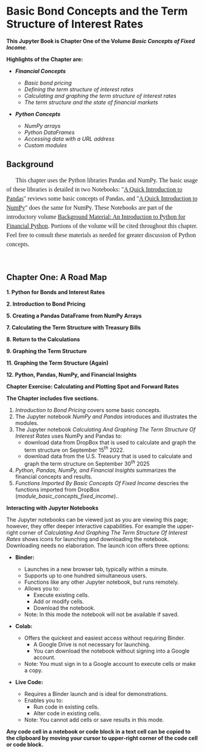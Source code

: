 # Basic Bond Concepts and the Term Structure of Interest Rates

**This Jupyter Book is Chapter One of the Volume *Basic Concepts of Fixed Income***.

**Highlights of the Chapter are:**

* ***Financial Concepts***

    * *Basic bond pricing*
    * *Defining the term structure of interest rates*
    * *Calculating and graphing the term structure of interest rates*
    * *The term structure and the state of financial markets*

* ***Python Concepts***

    * *NumPy arrays*
    * *Python DataFrames*
    * *Accessing data with a URL address*
    * *Custom modules*

## Background


<div style="font-family: 'Garamond', serif;
    font-size: 16px;
    text-indent: 0.25in;
    line-height: 1.5;">

This chapter uses the Python libraries Pandas and NumPy. The basic usage of these libraries is detailed in two Notebooks: "[A Quick Introduction to Pandas](https://patrickjhess.github.io/Introduction-To-Python-For-Financial-Python/An_Introduction_To_Pandas.html)" reviews some basic concepts of Pandas, and "[A Quick Introduction to NumPy](https://patrickjhess.github.io/Introduction-To-Python-For-Financial-Python/An_Introduction_To_NumPy.html)" does the same for NumPy. These Notebooks are part of the introductory volume [Background Material: An Introduction to Python for Financial Python](https://patrickjhess.github.io/Introduction-To-Python-For-Financial-Python/intro.html). Portions of the volume will be cited throughout this chapter. Feel free to consult these materials as needed for greater discussion of Python concepts.
</div>
</br>

## Chapter One: A Road Map

<span style="font-family: 'Garamond', serif;
    font-size: 16px;
    text-indent: 0.25in;
    line-height: 1.5;">

**1. Python for Bonds and Interest Rates**

**2. Introduction to Bond Pricing**


 **5. Creating a Pandas DataFrame from NumPy Arrays**


 **7. Calculating the Term Structure with Treasury Bills**


 **8. Return to the Calculations**


 **9. Graphing the Term Structure**


 **11. Graphing the Term Structure (Again)**

 **12. Python, Pandas, NumPy, and Financial Insights**

 **Chapter Exercise: Calculating and Plotting Spot and Forward Rates**
</span>


**The Chapter includes five sections.**

1. *Introduction to Bond Pricing* covers some  basic concepts. 
2. The  Jupyter notebook *NumPy and Pandas* introduces and illustrates the modules. 
3. The  Jupyter notebook *Calculating And Graphing The Term Structure Of Interest Rates* uses NumPy and Pandas to:
   * download data from DropBox that is used to calculate and graph the term structure on September 15$^{th}$ 2022.
   * download data from the U.S. Treasury that is used to calculate and graph the term structure on September 30$^{th}$ 2025
4. *Python, Pandas, NumPy, and Financial Insights* summarizes the financial concepts and results.
5. *Functions Imported By Basic Concepts Of Fixed Income* descries the functions imported from DropBox (*module_basic_concepts_fixed_income*)..


**Interacting with Jupyter Notebooks**

The Jupyter notebooks can be viewed just as you are viewing this page; however, they offer deeper interactive capabilities.  For example the upper-right corner of *Calculating And Graphing The Term Structure Of Interest Rates* shows icons for launching and downloading the notebook.  Downloading needs no elaboration.  The launch icon offers three options:

* **Binder:**
    * Launches in a new browser tab, typically within a minute. 
    * Supports up to one hundred simultaneous users.
    * Functions like any other Jupyter notebook, but runs remotely.
    * Allows you to:
        * Execute existing cells.
        * Add or modify cells.
        * Download the notebook.
    * Note: In this mode the notebook will not be available if saved. 

* **Colab:**
    * Offers the quickest and easiest access without requiring Binder.
        * A Google Drive is not necessary for launching.
        * You can download the notebook without signing into a Google account.
    * Note: You must sign in to a Google account to execute cells or make a copy.
      

* **Live Code:**
    * Requires a Binder launch and is ideal for demonstrations.
    * Enables you to:
        * Run code in existing cells.
        * Alter code in existing cells.
    * Note: You cannot add cells or save results in this mode.

**Any code cell in a notebook or code block in a text cell can be copied to the clipboard by moving your cursor to upper-right corner of the code cell or code block.**


```{tableofcontents}
```
